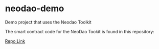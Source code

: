 # neodao-demo
Demo project that uses the Neodao Toolkit

The smart contract code for the NeoDao Tookit is found in this repository:

[Repo Link](https://github.com/ShivamAgarwal-code/Neo-DAO.git)
